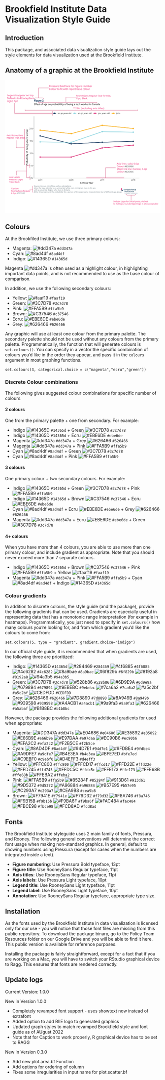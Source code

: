 Brookfield Institute Data Visualization Style Guide
================

## Introduction

This package, and associated data visualization style guide lays out the
style elements for data visualization used at the Brookfield Institute.

## Anatomy of a graphic at the Brookfield Institute

![sample_image](inst/extdata/graph_anatomy.svg)

## Colours

At the Brookfiled Institute, we use three primary colours:

-   Magenta:
    ![\#dd347a](https://via.placeholder.com/15/dd347a/dd347a.png)
    `#dd347a`
-   Cyan: ![\#8ad4df](https://via.placeholder.com/15/8ad4df/8ad4df.png)
    `#8ad4df`
-   Indigo:
    ![\#14365D](https://via.placeholder.com/15/14365D/14365D.png)
    `#14365d`

Magenta ![\#dd347a](https://via.placeholder.com/15/dd347a/dd347a.png) is
often used as a highlight colour, in highlighting important data points,
and is not recommended to use as the base colour of comparison.

In addition, we use the following secondary colours:

-   Yellow:
    ![\#faaf19](https://via.placeholder.com/15/faaf19/faaf19.png)
    `#faaf19`
-   Green: ![\#3C7D78](https://via.placeholder.com/15/3C7D78/3C7D78.png)
    `#3c7d78`
-   Pink: ![\#FFA5B9](https://via.placeholder.com/15/FFA5B9/FFA5B9.png)
    `#ffa5b9`
-   Brown: ![\#C37546](https://via.placeholder.com/15/C37546/C37546.png)
    `#c37546`
-   Ecru: ![\#EBE6DE](https://via.placeholder.com/15/EBE6DE/EBE6DE.png)
    `#ebe6de`
-   Grey: ![\#626466](https://via.placeholder.com/15/626466/626466.png)
    `#626466`

Any graphic will use at least one colour from the primary palette. The
secondary palette should not be used without any colours from the
primary palette. Programmatically, the function that will generate
colours is `set.colours()`. You can specify in a vector the specific
combination of colours you’d like in the order they appear, and pass it
in the `colours` argument in most graphing functions.

    set.colours(3, categorical.choice = c("magenta","ecru","green"))

### Discrete Colour combinations

The following gives suggested colour combinations for specific number of
colours.

#### 2 colours

One from the primary palette + one from secondary. For example:

-   Indigo ![\#14365D](https://via.placeholder.com/15/14365D/14365D.png)
    `#14365d` + Green
    ![\#3C7D78](https://via.placeholder.com/15/3C7D78/3C7D78.png)
    `#3c7d78`
-   Indigo ![\#14365D](https://via.placeholder.com/15/14365D/14365D.png)
    `#14365d` + Ecru
    ![\#EBE6DE](https://via.placeholder.com/15/EBE6DE/EBE6DE.png)
    `#ebe6de`
-   Magenta
    ![\#dd347a](https://via.placeholder.com/15/dd347a/dd347a.png)
    `#dd347a` + Grey
    ![\#626466](https://via.placeholder.com/15/626466/626466.png)
    `#626466`
-   Magenta
    ![\#dd347a](https://via.placeholder.com/15/dd347a/dd347a.png)
    `#dd347a` + Pink
    ![\#FFA5B9](https://via.placeholder.com/15/FFA5B9/FFA5B9.png)
    `#ffa5b9`
-   Cyan ![\#8ad4df](https://via.placeholder.com/15/8ad4df/8ad4df.png)
    `#8ad4df` + Green
    ![\#3C7D78](https://via.placeholder.com/15/3C7D78/3C7D78.png)
    `#3c7d78`
-   Cyan ![\#8ad4df](https://via.placeholder.com/15/8ad4df/8ad4df.png)
    `#8ad4df` + Pink
    ![\#FFA5B9](https://via.placeholder.com/15/FFA5B9/FFA5B9.png)
    `#ffa5b9`

#### 3 colours

One primary colour + two secondary colours. For example:

-   Indigo ![\#14365D](https://via.placeholder.com/15/14365D/14365D.png)
    `#14365d` + Green
    ![\#3C7D78](https://via.placeholder.com/15/3C7D78/3C7D78.png)
    `#3c7d78` + Pink
    ![\#FFA5B9](https://via.placeholder.com/15/FFA5B9/FFA5B9.png)
    `#ffa5b9`
-   Indigo ![\#14365D](https://via.placeholder.com/15/14365D/14365D.png)
    `#14365d` + Brown
    ![\#C37546](https://via.placeholder.com/15/C37546/C37546.png)
    `#c37546` + Ecru
    ![\#EBE6DE](https://via.placeholder.com/15/EBE6DE/EBE6DE.png)
    `#ebe6de`
-   Cyan ![\#8ad4df](https://via.placeholder.com/15/8ad4df/8ad4df.png)
    `#8ad4df` + Ecru
    ![\#EBE6DE](https://via.placeholder.com/15/EBE6DE/EBE6DE.png)
    `#ebe6de` + Grey
    ![\#626466](https://via.placeholder.com/15/626466/626466.png)
    `#626466`
-   Magenta
    ![\#dd347a](https://via.placeholder.com/15/dd347a/dd347a.png)
    `#dd347a` + Ecru
    ![\#EBE6DE](https://via.placeholder.com/15/EBE6DE/EBE6DE.png)
    `#ebe6de` + Green
    ![\#3C7D78](https://via.placeholder.com/15/3C7D78/3C7D78.png)
    `#3c7d78`

#### 4+ colours

When you have more than 4 colours, you are able to use more than one
primary colour, and include gradient as appropriate. Note that you
should never exceed more than 7 separate colours.

-   Indigo ![\#14365D](https://via.placeholder.com/15/14365D/14365D.png)
    `#14365d` + Brown
    ![\#C37546](https://via.placeholder.com/15/C37546/C37546.png)
    `#c37546` + Pink
    ![\#FFA5B9](https://via.placeholder.com/15/FFA5B9/FFA5B9.png)
    `#ffa5b9` + Yellow
    ![\#faaf19](https://via.placeholder.com/15/faaf19/faaf19.png)
    `#faaf19`
-   Magenta
    ![\#dd347a](https://via.placeholder.com/15/dd347a/dd347a.png)
    `#dd347a` + Pink
    ![\#FFA5B9](https://via.placeholder.com/15/FFA5B9/FFA5B9.png)
    `#ffa5b9` + Cyan
    ![\#8ad4df](https://via.placeholder.com/15/8ad4df/8ad4df.png)
    `#8ad4df` + Indigo
    ![\#14365D](https://via.placeholder.com/15/14365D/14365D.png)
    `#14365d`

### Colour gradients

In addition to discrete colours, the style guide (and the package),
provide the following gradients that can be used. Gradients are
especially useful in representing data that has a monotonic range
interpretation (for example in heatmaps). Programmatically, you just
need to specify in `set.colours()` how many colours you’re looking for,
and from which gradient you’d like the colours to come from:

    set.colours(5, type = "gradient", gradient.choice="indigo")

In our official style guide, it is recommended that when gradients are
used, the following three are prioritized:

-   Indigo:
    ![\#14365D](https://via.placeholder.com/15/14365D/14365D.png)
    `#14365d`
    ![\#284469](https://via.placeholder.com/15/284469/284469.png)
    `#284469`
    ![\#4f6885](https://via.placeholder.com/15/4F6885/4F6885.png)
    `#4f6885`
    ![\#4c6282](https://via.placeholder.com/15/4c6282/4c6282.png)
    `#4c6282`
    ![\#8a9bae](https://via.placeholder.com/15/8a9bae/8a9bae.png)
    `#8a9bae`
    ![\#6f829b](https://via.placeholder.com/15/6f829b/6f829b.png)
    `#6f829b`
    ![\#8192a8](https://via.placeholder.com/15/8192a8/8192a8.png)
    `#8192a8`
    ![\#94a3b5](https://via.placeholder.com/15/94a3b5/94a3b5.png)
    `#94a3b5`
-   Green: ![\#3C7D78](https://via.placeholder.com/15/3C7D78/3C7D78.png)
    `#3c7d78`
    ![\#528b86](https://via.placeholder.com/15/528b86/528b86.png)
    `#528b86`
    ![\#6D9E9A](https://via.placeholder.com/15/6D9E9A/6D9E9A.png)
    `#6d9e9a`
    ![\#679894](https://via.placeholder.com/15/679894/679894.png)
    `#679894`
    ![\#9EBEBC](https://via.placeholder.com/15/9EBEBC/9EBEBC.png)
    `#9ebebc`
    ![\#7ca6a2](https://via.placeholder.com/15/7ca6a2/7ca6a2.png)
    `#7ca6a2`
    ![\#a5c2bf](https://via.placeholder.com/15/a5c2bf/a5c2bf.png)
    `#a5c2bf`
    ![\#CEDFDD](https://via.placeholder.com/15/CEDFDD/CEDFDD.png)
    `#CEDFDD`
-   Grey: ![\#626466](https://via.placeholder.com/15/626466/626466.png)
    `#626466`
    ![\#7D8890](https://via.placeholder.com/15/7D8890/7D8890.png)
    `#7d8890`
    ![\#8A949B](https://via.placeholder.com/15/8A949B/8A949B.png)
    `#8a949b`
    ![\#939598](https://via.placeholder.com/15/939598/939598.png)
    `#939598`
    ![\#A4ACB1](https://via.placeholder.com/15/A4ACB1/A4ACB1.png)
    `#a4acb1`
    ![\#9a9fa3](https://via.placeholder.com/15/9a9fa3/9a9fa3.png)
    `#9a9fa3`
    ![\#626466](https://via.placeholder.com/15/a5abaf/a5abaf.png)
    `#a5abaf`
    ![\#B1B8BC](https://via.placeholder.com/15/B1B8BC/B1B8BC.png)
    `#b1b8bc`

However, the package provides the following additional gradients for
used when appropriate:

-   Magenta:
    ![\#DD347A](https://via.placeholder.com/15/DD347A/DD347A.png)
    `#dd347a`
    ![\#E04686](https://via.placeholder.com/15/E04686/E04686.png)
    `#e04686`
    ![\#E35892](https://via.placeholder.com/15/E35892/E35892.png)
    `#e35892`
    ![\#E66B9E](https://via.placeholder.com/15/E66B9E/E66B9E.png)
    `#e66b9e`
    ![\#E97DAA](https://via.placeholder.com/15/E97DAA/E97DAA.png)
    `#e97daa`
    ![\#EC90B6](https://via.placeholder.com/15/EC90B6/EC90B6.png)
    `#ec90b6`
    ![\#EFA2C2](https://via.placeholder.com/15/EFA2C2/EFA2C2.png)
    `#efa2c2`
    ![\#F2B5CE](https://via.placeholder.com/15/F2B5CE/F2B5CE.png)
    `#f2b5ce`
-   Cyan: ![\#8AD4DF](https://via.placeholder.com/15/8AD4DF/8AD4DF.png)
    `#8ad4df`
    ![\#94D7E1](https://via.placeholder.com/15/94D7E1/94D7E1.png)
    `#94d7e1`
    ![\#9FDBE4](https://via.placeholder.com/15/9FDBE4/9FDBE4.png)
    `#9fdbe4`
    ![\#A9DFE7](https://via.placeholder.com/15/A9DFE7/A9DFE7.png)
    `#a9dfe7`
    ![\#B4E3EA](https://via.placeholder.com/15/B4E3EA/B4E3EA.png)
    `#b4e3ea`
    ![\#BFE7ED](https://via.placeholder.com/15/BFE7ED/BFE7ED.png)
    `#bfe7ed`
    ![\#C9EBF0](https://via.placeholder.com/15/C9EBF0/C9EBF0.png)
    `#c9ebf0`
    ![\#D4EFF3](https://via.placeholder.com/15/D4EFF3/D4EFF3.png)
    `#d4eff3`
-   Yellow:
    ![\#FFC800](https://via.placeholder.com/15/FFC800/FFC800.png)
    `#ffc800`
    ![\#FFCD17](https://via.placeholder.com/15/FFCD17/FFCD17.png)
    `#ffcd17`
    ![\#FFD22E](https://via.placeholder.com/15/FFD22E/FFD22E.png)
    `#ffd22e`
    ![\#FFD745](https://via.placeholder.com/15/FFD745/FFD745.png)
    `#ffd745`
    ![\#FFDC5C](https://via.placeholder.com/15/FFDC5C/FFDC5C.png)
    `#ffdc5c`
    ![\#FFE173](https://via.placeholder.com/15/FFE173/FFE173.png)
    `#ffe173`
    ![\#FFE68B](https://via.placeholder.com/15/FFE68B/FFE68B.png)
    `#ffe68b`
    ![\#FFEBA2](https://via.placeholder.com/15/FFEBA2/FFEBA2.png)
    `#ffeba2`
-   Pink: ![\#FFA5B9](https://via.placeholder.com/15/FFA5B9/FFA5B9.png)
    `#ffa5b9`
    ![\#85284F](https://via.placeholder.com/15/85284F/85284F.png)
    `#85284f`
    ![\#913D61](https://via.placeholder.com/15/913D61/913D61.png)
    `#913d61`
    ![\#9D5372](https://via.placeholder.com/15/9D5372/9D5372.png)
    `#9d5372`
    ![\#A96884](https://via.placeholder.com/15/A96884/A96884.png)
    `#a96884`
    ![\#B57E95](https://via.placeholder.com/15/B57E95/B57E95.png)
    `#b57e95`
    ![\#C293A7](https://via.placeholder.com/15/C293A7/C293A7.png)
    `#c293a7`
    ![\#CEA9B8](https://via.placeholder.com/15/CEA9B8/CEA9B8.png)
    `#cea9b8`
-   Brown: ![\#F7941E](https://via.placeholder.com/15/F7941E/F7941E.png)
    `#f7941e`
    ![\#F79D32](https://via.placeholder.com/15/F79D32/F79D32.png)
    `#f79d32`
    ![\#F8A746](https://via.placeholder.com/15/F8A746/F8A746.png)
    `#f8a746`
    ![\#F9B15B](https://via.placeholder.com/15/F9B15B/F9B15B.png)
    `#f9b15b`
    ![\#F9BA6F](https://via.placeholder.com/15/F9BA6F/F9BA6F.png)
    `#f9ba6f`
    ![\#FAC484](https://via.placeholder.com/15/FAC484/FAC484.png)
    `#fac484`
    ![\#FBCE98](https://via.placeholder.com/15/FBCE98/FBCE98.png)
    `#fbce98`
    ![\#FCD8AD](https://via.placeholder.com/15/FCD8AD/FCD8AD.png)
    `#fcd8ad`

## Fonts

The Brookfield Institute styleguide uses 2 main family of fonts,
Pressura, and Rooney. The following general conventions will determine
the correct font usage when making non-standard graphics. In general,
default to showing numbers using Pressura (except for cases when the
numbers are integrated inside a text).

-   **Figure numbering**: Use Pressura Bold typeface, 13pt
-   **Figure title**: Use RooneySans Regular typeface, 11pt
-   **Axis titles**: Use RooneySans Regular typeface, 11pt
-   **Axis labels**: Use Pressura Light typeface, 10pt
-   **Legend title**: Use RooneySans Light typeface, 11pt
-   **Legend label**: Use RooneySans Light typeface, 10pt
-   **Annotation**: Use RooneySans Regular typeface, appropriate type
    size.

## Installation

As the fonts used by the Brookfield Institute in data visualization is
licensed only for our use - you will notice that those font files are
missing from this public repository. To download the package binary, go
to the Policy Team Resources folder on our Google Drive and you will be
able to find it here. This public version is available for reference
purposes.

Installing the package is fairly straightforward, except for a fact that
if you are working on a Mac, you will have to switch your RStudio
graphical device to Ragg. This ensures that fonts are rendered
correctly.

## Update logs

Current Version: 1.0.0

New in Version 1.0.0

-   Completely revamped font support - uses showtext now instead of
    extrafont
-   Added option to add BIIE logo to generated graphics
-   Updated graph styles to match revamped Brookfield style and font
    guide as of AUgust 2022
-   Note that for Caption to work properly, R graphical device has to be
    set to RAGG

New in Version 0.3.0

-   Add new plot.area.bf Function
-   Add options for ordering of column
-   Fixes some irregularities in input name for plot.scatter.bf
